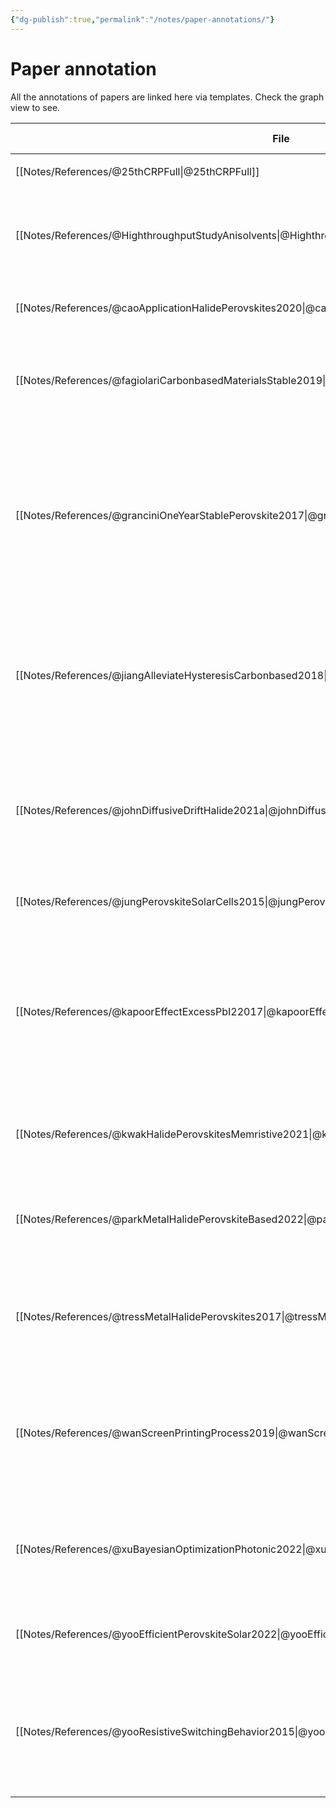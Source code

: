 ```yaml
---
{"dg-publish":true,"permalink":"/notes/paper-annotations/"}
---
```



# Paper annotation
All the annotations of papers are linked here via templates.
Check the graph view to see.

| File                                                                                                       | Date Created       | Title                                                                                                                                                                | Authors                                                                                                                                                       | Year                 | Note Status | Tags             |
| ---------------------------------------------------------------------------------------------------------- | ------------------ | -------------------------------------------------------------------------------------------------------------------------------------------------------------------- | ------------------------------------------------------------------------------------------------------------------------------------------------------------- | -------------------- | ----------- | ---------------- |
| [[Notes/References/@25thCRPFull\|@25thCRPFull]]                                                         | August 17, 2022    | 25th CRP Full Proposal-v2.Pdf                                                                                                                                        | <ul><li>\-</li></ul>                                                                                                                                          | 2020                 | unprocessed | research, paper  |
| [[Notes/References/@HighthroughputStudyAnisolvents\|@HighthroughputStudyAnisolvents]]                   | September 05, 2022 | Highthroughput study of anisolvents on the stability of MHPs through robotics and ML Approaches                                                                      | Kate Higgins et al                                                                                                                                            | <ul><li>\-</li></ul> | unprocessed | research, paper  |
| [[Notes/References/@caoApplicationHalidePerovskites2020\|@caoApplicationHalidePerovskites2020]]         | September 05, 2022 | The application of halide perovskites in memristors                                                                                                                  | Gang Cao et al.                                                                                                                                               | 2020                 | unprocessed | research, paper  |
| [[Notes/References/@fagiolariCarbonbasedMaterialsStable2019\|@fagiolariCarbonbasedMaterialsStable2019]] | \-                 | Carbon-based materials for stable, cheaper and large-scale processable perovskite solar cells                                                                        | Lucia Fagiolari, Federico Bella                                                                                                                               | 2019                 | unprocessed | research, paper, |
| [[Notes/References/@granciniOneYearStablePerovskite2017\|@granciniOneYearStablePerovskite2017]]         | \-                 | One-Year stable perovskite solar cells by 2D/3D interface engineering                                                                                                | G. Grancini, C. Roldán-Carmona, I. Zimmermann, E. Mosconi, X. Lee, D. Martineau, S. Narbey, F. Oswald, F. De Angelis, M. Graetzel, Mohammad Khaja Nazeeruddin | 2017                 | unprocessed | research, paper, |
| [[Notes/References/@jiangAlleviateHysteresisCarbonbased2018\|@jiangAlleviateHysteresisCarbonbased2018]] | \-                 | Alleviate the <i>J</i> – <i>V</i> hysteresis of carbon-based perovskite solar cells <i>via</i> introducing additional methylammonium chloride into MAPbI ₃ precursor | Huirong Jiang, Xingyu Liu, Nianyao Chai, Fuzhi Huang, Yong Peng, Jie Zhong, Qi Zhang, Zhiliang Ku, Yi-bing Cheng                                              | 2018                 | unprocessed | research, paper, |
| [[Notes/References/@johnDiffusiveDriftHalide2021a\|@johnDiffusiveDriftHalide2021a]]                     | September 23, 2022 | Diffusive and Drift Halide Perovskite Memristive Barristors as Nociceptive and Synaptic Emulators for Neuromorphic Computing                                         | Rohit Abraham John, Natalia Yantara,et al.                                                                                                                    | 2021                 | unprocessed | research, paper  |
| [[Notes/References/@jungPerovskiteSolarCells2015\|@jungPerovskiteSolarCells2015]]                       | August 18, 2022    | Perovskite Solar Cells From Materials to Devices                                                                                                                     | Hyun Suk Jung et al                                                                                                                                           | 2015                 | unprocessed | research, paper  |
| [[Notes/References/@kapoorEffectExcessPbI22017\|@kapoorEffectExcessPbI22017]]                           | \-                 | Effect of Excess PbI2 in Fully Printable Carbon-based Perovskite Solar Cells                                                                                         | Vishakha Kapoor, Amna Bashir, Lew J. Haur, Annalisa Bruno, Sudhanshu Shukla, Anish Priyadarshi, Nripan Mathews, Subodh Mhaisalkar                             | 2017                 | unprocessed | research, paper, |
| [[Notes/References/@kwakHalidePerovskitesMemristive2021\|@kwakHalidePerovskitesMemristive2021]]         | September 26, 2022 | Halide Perovskites for Memristive Data Storage and Artificial Synapses                                                                                               | Kyung Ju Kwak et al                                                                                                                                           | 2021                 | unprocessed | research, paper  |
| [[Notes/References/@parkMetalHalidePerovskiteBased2022\|@parkMetalHalidePerovskiteBased2022]]           | August 17, 2022    | Metal Halide Perovskite-Based Memristors for Emerging Memory Applications                                                                                            | Youngjun Park et al                                                                                                                                           | 2022                 | unprocessed | research, paper  |
| [[Notes/References/@tressMetalHalidePerovskites2017\|@tressMetalHalidePerovskites2017]]                 | September 28, 2022 | Metal Halide Perovskites as Mixed Electronic–Ionic Conductors Challenges and Opportunities From Hysteresis to Memristivity                                           | Wolfgang Tress                                                                                                                                                | 2017                 | unprocessed | research, paper  |
| [[Notes/References/@wanScreenPrintingProcess2019\|@wanScreenPrintingProcess2019]]                       | \-                 | Screen printing process control for coating high throughput titanium dioxide films toward printable mesoscopic perovskite solar cells                                | Zhining Wan, Mi Xu, Zhengyang Fu, Da Li, Anyi Mei, Yue Hu, Yaoguang Rong, Hongwei Han                                                                         | 2019                 | unprocessed | research, paper, |
| [[Notes/References/@xuBayesianOptimizationPhotonic2022\|@xuBayesianOptimizationPhotonic2022]]           | \-                 | Bayesian Optimization of Photonic Curing Process for Flexible Perovskite Photovoltaic Devices                                                                        | Weijie Xu, Zhe Liu, Robert T. Piper, Julia W.P. Hsu                                                                                                           | 2022                 | unprocessed | research, paper, |
| [[Notes/References/@yooEfficientPerovskiteSolar2022\|@yooEfficientPerovskiteSolar2022]]                 | August 17, 2022    | Toward Efficient Perovskite Solar Cells Progress, Strategies, and Perspectives                                                                                       | Jason J. Yoo et al                                                                                                                                            | 2022                 | unprocessed | research, paper  |
| [[Notes/References/@yooResistiveSwitchingBehavior2015\|@yooResistiveSwitchingBehavior2015]]             | \-                 | Resistive Switching Behavior in Organic–Inorganic Hybrid CH3NH3PbI3-xClx Perovskite for Resistive Random Access Memory Devices                                       | Eun Ji Yoo, Miaoqiang Lyu, Jung-Ho Yun, Chi Jung Kang, Young Jin Choi, Lianzhou Wang                                                                          | 2015                 | unprocessed | research, paper, |




